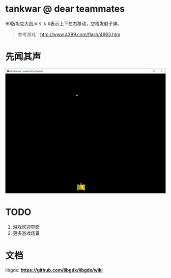 # tankwar @ dear teammates
90版坦克大战,`W S A D`表示上下左右移动，空格发射子弹。
> 参考游戏：http://www.4399.com/flash/4963.htm

# 先闻其声
![](snapshot/1.png)

# TODO
1. 游戏欢迎界面
2. 更多游戏场景

# 文档
libgdx: **https://github.com/libgdx/libgdx/wiki**